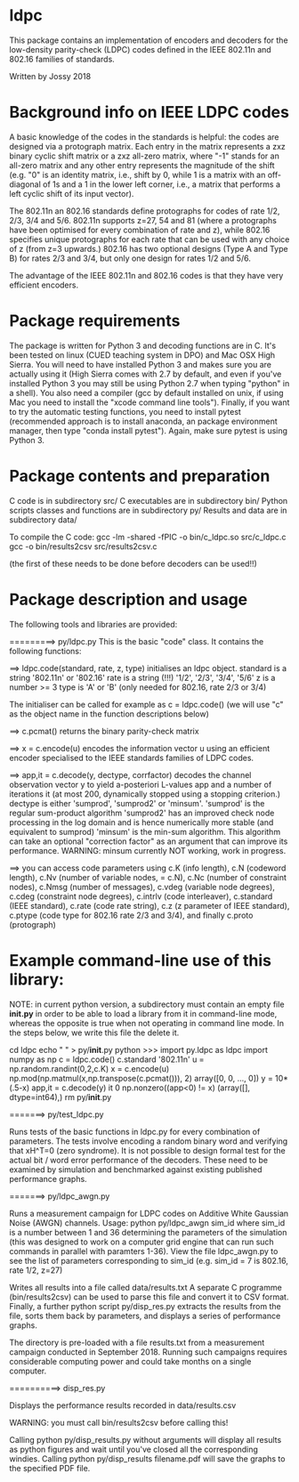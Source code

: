 # ldpc
This package contains an implementation of encoders and 
decoders for the low-density parity-check (LDPC) codes
defined in the IEEE 802.11n and 802.16 families of standards.

Written by Jossy 2018

# Background info on IEEE LDPC codes

A basic knowledge of the codes in the standards is helpful:
the codes are designed via a protograph matrix.
Each entry in the matrix represents a zxz binary
cyclic shift matrix or a zxz all-zero matrix, where "-1" stands
for an all-zero matrix and any other entry represents the
magnitude of the shift (e.g. "0" is an identity matrix, i.e., 
shift by 0, while 1 is a matrix with an off-diagonal of 1s
and a 1 in the lower left corner, i.e., a matrix that performs
a left cyclic shift of its input vector). 

The 802.11n an 802.16 standards define protographs for codes
of rate 1/2, 2/3, 3/4 and 5/6. 802.11n supports z=27, 54 and 81
(where a protographs have been optimised for every combination
of rate and z), while 802.16 specifies unique protographs for
each rate that can be used with any choice of z (from z=3 upwards.)
802.16 has two optional designs (Type A and Type B) for rates
2/3 and 3/4, but only one design for rates 1/2 and 5/6.

The advantage of the IEEE 802.11n and 802.16 codes is that they
have very efficient encoders. 

# Package requirements

The package is written for Python 3 and decoding functions are in C.
It's been tested on linux (CUED teaching system in DPO) and Mac OSX
High Sierra. You will need to have installed Python 3 and makes sure
you are actually using it (High Sierra comes with 2.7 by default, and
even if you've installed Python 3 you may still be using Python 2.7 
when typing "python" in a shell). You also need a compiler (gcc by
default installed on unix, if using Mac you need to install the 
"xcode command line tools"). Finally, if you want to try the automatic
testing functions, you need to install pytest (recommended approach
is to install anaconda, an package environment manager, then type
"conda install pytest"). Again, make sure pytest is using Python 3. 

# Package contents and preparation

C code is in subdirectory src/
C executables are in subdirectory bin/
Python scripts classes and functions are in subdirectory py/
Results and data are in subdirectory data/

To compile the C code:
gcc -lm -shared -fPIC -o bin/c_ldpc.so src/c_ldpc.c
gcc -o bin/results2csv src/results2csv.c

(the first of these needs to be done before decoders can be used!!)

# Package description and usage

The following tools and libraries are provided:

=========> py/ldpc.py
This is the basic "code" class. It contains the following 
functions:

==> ldpc.code(standard, rate, z, type) initialises an ldpc object.
standard is a string '802.11n' or '802.16'
rate is a string (!!!) '1/2', '2/3', '3/4', '5/6'
z is a number >= 3
type is 'A' or 'B' (only needed for 802.16, rate 2/3 or 3/4)

The initialiser can be called for example as c = ldpc.code()
(we will use "c" as the object name in the function descriptions below)

==> c.pcmat() returns the binary parity-check matrix 

==> x = c.encode(u) encodes the information vector u using an efficient
  encoder specialised to the IEEE standards families of LDPC codes.

==> app,it = c.decode(y, dectype, corrfactor) decodes the channel
  observation vector y to yield a-posteriori L-values app and a number
  of iterations it (at most 200, dynamically stopped using a stopping
  criterion.) dectype is either 'sumprod', 'sumprod2' or 'minsum'.
  'sumprod' is the regular sum-product algorithm
  'sumprod2' has an improved check node processing in the log domain 
  and is hence numerically more stable (and equivalent to sumprod)
  'minsum' is the min-sum algorithm. This algorithm can take an optional
   "correction factor" as an argument that can improve its performance. 
  WARNING: minsum currently NOT working, work in progress.

==> you can access code parameters using c.K (info length), c.N (codeword
  length), c.Nv (number of variable nodes, = c.N), c.Nc (number of
  constraint nodes), c.Nmsg (number of messages), c.vdeg (variable node
  degrees), c.cdeg (constraint node degrees), c.intrlv (code interleaver),
  c.standard (IEEE standard), c.rate (code rate string), c.z (z parameter
  of IEEE standard), c.ptype (code type for 802.16 rate 2/3 and 3/4), and
  finally c.proto (protograph)

# Example command-line use of this library:
NOTE: in current python version, a subdirectory must contain an empty
file __init.py__ in order to be able to load a library from it in
command-line mode, whereas the opposite is true when not operating in 
command line mode. In the steps below, we write this file the delete it.


cd ldpc
echo " " > py/__init__.py
python
\>>> import py.ldpc as ldpc
import numpy as np
c = ldpc.code()
c.standard
'802.11n'
u = np.random.randint(0,2,c.K)
x = c.encode(u)
np.mod(np.matmul(x,np.transpose(c.pcmat())), 2)
array([0, 0, ..., 0])
y = 10*(.5-x)
app,it = c.decode(y)
it
0
np.nonzero((app<0) != x)
(array([], dtype=int64),)
rm py/__init__.py


=======> py/test_ldpc.py

Runs tests of the basic functions in ldpc.py for every combination
of parameters. The tests involve encoding a random binary word and
verifying that xH^T=0 (zero syndrome). It is not possible to design
formal test for the actual bit / word error performance of the 
decoders. These need to be examined by simulation and benchmarked
against existing published performance graphs. 
 
=======> py/ldpc_awgn.py

Runs a measurement campaign for LDPC codes on Additive White Gaussian
Noise (AWGN) channels. Usage:
python py/ldpc_awgn sim_id
where sim_id is a number between 1 and 36 determining the parameters
of the simulation (this was designed to work on a computer grid engine
that can run such commands in parallel with paramters 1-36). View the
file ldpc_awgn.py to see the list of parameters corresponding to sim_id
(e.g. sim_id = 7 is 802.16, rate 1/2, z=27)

Writes all results into a file called data/results.txt
A separate C programme (bin/results2csv) can be used to 
parse this file and convert it to CSV format. Finally,
a further python script py/disp_res.py extracts the results
from the file, sorts them back by parameters, and displays
a series of performance graphs. 

The directory is pre-loaded with a file results.txt from a 
measurement campaign conducted in September 2018. Running
such campaigns requires considerable computing power and
could take months on a single computer. 


==========> disp_res.py

Displays the performance results recorded in data/results.csv

WARNING: you must call bin/results2csv before calling this!

Calling python py/disp_results.py without arguments will display
all results as python figures and wait until you've closed all
the corresponding windies. 
Calling python py/disp_results filename.pdf will save the graphs
to the specified PDF file. 

